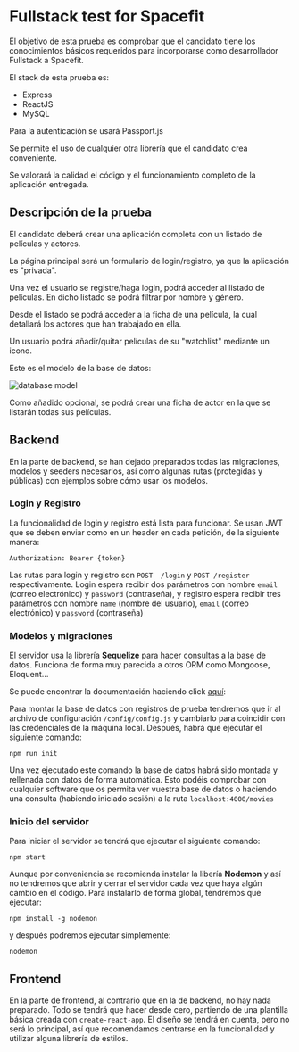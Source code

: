 # Fullstack test for Spacefit

El objetivo de esta prueba es comprobar que el candidato tiene los conocimientos básicos requeridos para incorporarse como desarrollador Fullstack a Spacefit.

El stack de esta prueba es:
- Express
- ReactJS
- MySQL

Para la autenticación se usará Passport.js

Se permite el uso de cualquier otra librería que el candidato crea conveniente.

Se valorará la calidad el código y el funcionamiento completo de la aplicación entregada.

## Descripción de la prueba

El candidato deberá crear una aplicación completa con un listado de películas y actores.

La página principal será un formulario de login/registro, ya que la aplicación es "privada". 

Una vez el usuario se registre/haga login, podrá acceder al listado de películas. En dicho listado se podrá filtrar por nombre y género.

Desde el listado se podrá acceder a la ficha de una película, la cual detallará los actores que han trabajado en ella.

Un usuario podrá añadir/quitar películas de su "watchlist" mediante un icono.

Este es el modelo de la base de datos:

![database model](https://resources.spacefit.app/static/test/spacefit-test-db.png)

Como añadido opcional, se podrá crear una ficha de actor en la que se listarán todas sus películas.

## Backend

En la parte de backend, se han dejado preparados todas las migraciones, modelos y seeders necesarios, así como algunas rutas (protegidas y públicas) con ejemplos sobre cómo usar los modelos. 

### Login y Registro

La funcionalidad de login y registro está lista para funcionar. Se usan JWT que se deben enviar como en un header en cada petición, de la siguiente manera:
```
Authorization: Bearer {token}
```

Las rutas para login y registro son `POST  /login` y `POST /register` respectivamente. Login espera recibir dos parámetros con nombre `email` (correo electrónico) y `password` (contraseña), y registro espera recibir tres parámetros con nombre `name` (nombre del usuario), `email` (correo electrónico) y `password` (contraseña)

### Modelos y migraciones

El servidor usa la librería **Sequelize** para hacer consultas a la base de datos. Funciona de forma muy parecida a otros ORM como Mongoose, Eloquent...

Se puede encontrar la documentación haciendo click [aquí](http://docs.sequelizejs.com/):

Para montar la base de datos con registros de prueba tendremos que ir al archivo de configuración `/config/config.js` y cambiarlo para coincidir con las credenciales de la máquina local. Después, habrá que ejecutar el siguiente comando:
```
npm run init
```

Una vez ejecutado este comando la base de datos habrá sido montada y rellenada con datos de forma automática. Esto podéis comprobar con cualquier software que os permita ver vuestra base de datos o haciendo una consulta (habiendo iniciado sesión) a la ruta `localhost:4000/movies`

### Inicio del servidor

Para iniciar el servidor se tendrá que ejecutar el siguiente comando: 
```
npm start
```
Aunque por conveniencia se recomienda instalar la libería **Nodemon** y así no tendremos que abrir y cerrar el servidor cada vez que haya algún cambio en el código. Para instalarlo de forma global, tendremos que ejecutar:
```
npm install -g nodemon
```
y después podremos ejecutar simplemente:
```
nodemon
```

## Frontend

En la parte de frontend, al contrario que en la de backend, no hay nada preparado. Todo se tendrá que hacer desde cero, partiendo de una plantilla básica creada con `create-react-app`. El diseño se tendrá en cuenta, pero no será lo principal, así que recomendamos centrarse en la funcionalidad y utilizar alguna librería de estilos.
